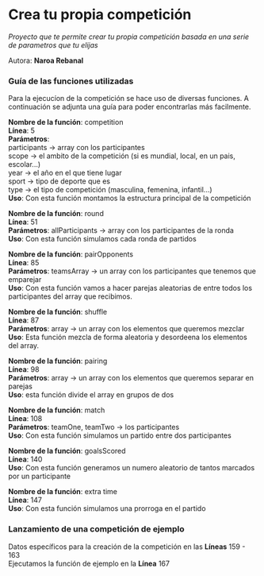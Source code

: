
# Crea tu propia competición

_Proyecto que te permite crear tu propia competición basada en una serie de parametros que tu elijas_

Autora: **Naroa Rebanal** 


### Guía de las funciones utilizadas 

Para la ejecucíon de la competición se hace uso de diversas funciones. A continuación se adjunta una guía para poder encontrarlas más facilmente.


**Nombre de la función**: competition  
**Línea**: 5  
**Parámetros**:  
  participants -> array con los participantes  
  scope -> el ambito de la competición (si es mundial, local, en un pais, escolar...)  
  year -> el año en el que tiene lugar  
  sport -> tipo de deporte que es  
  type -> el tipo de competición (masculina, femenina, infantil...)  
**Uso**: Con esta función montamos la estructura principal de la competición  


**Nombre de la función**: round  
**Línea**: 51  
**Parámetros**: allParticipants -> array con los participantes de la ronda  
**Uso**: Con esta función simulamos cada ronda de partidos  


**Nombre de la función**: pairOpponents  
**Línea**: 85  
**Parámetros**: teamsArray -> un array con los participantes que tenemos que emparejar   
**Uso**: Con esta función vamos a hacer parejas aleatorias de entre todos los participantes del array que recibimos.  


**Nombre de la función**: shuffle  
**Línea**: 87  
**Parámetros**: array -> un array con los elementos que queremos mezclar  
**Uso**: Esta función mezcla de forma aleatoria y desordeena los elementos del array.  


**Nombre de la función**: pairing  
**Línea**:  98  
**Parámetros**: array -> un array con los elementos que queremos separar en parejas  
**Uso**: esta función divide el array en grupos de dos   


**Nombre de la función**: match  
**Línea**: 108  
**Parámetros**: teamOne, teamTwo -> los participantes  
**Uso**: Con esta función simulamos un partido entre dos participantes  


**Nombre de la función**: goalsScored  
**Línea**: 140  
**Uso**: Con esta función generamos un numero aleatorio de tantos marcados por un participante  


**Nombre de la función**: extra time  
**Línea**: 147  
**Uso**: Con esta función simulamos una prorroga en el partido  



### Lanzamiento de una competición de ejemplo

Datos específicos para la creación de la competición en las **Líneas** 159 - 163  
Ejecutamos la función de ejemplo en la **Línea** 167

